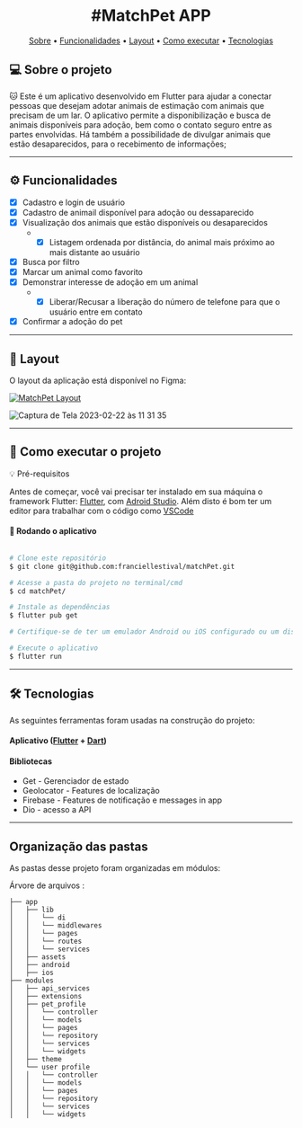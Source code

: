 </p>
<h1 align="center">
  #MatchPet APP
</h1>

<p align="center">
 <a href="#-sobre-o-projeto">Sobre</a> •
 <a href="#-funcionalidades">Funcionalidades</a> •
 <a href="#-layout">Layout</a> • 
 <a href="#-como-executar-o-projeto">Como executar</a> • 
 <a href="#-tecnologias">Tecnologias</a>
</p>


## 💻 Sobre o projeto

:cat: Este é um aplicativo desenvolvido em Flutter para ajudar a conectar pessoas que desejam adotar animais de estimação com animais que precisam de um lar.
O aplicativo permite a disponibilização e busca de animais disponíveis para adoção, bem como o contato seguro entre as partes envolvidas.
Há também a possibilidade de divulgar animais que estão desaparecidos, para o recebimento de informações;

---

## ⚙️ Funcionalidades

- [x] Cadastro e login de usuário
- [x] Cadastro de animail disponível para adoção ou dessaparecido
- [x] Visualização dos animais que estão disponíveis ou desaparecidos
  - - [x] Listagem ordenada por distância, do animal mais próximo ao mais distante ao usuário
- [x] Busca por filtro
- [x] Marcar um animal como favorito
- [x] Demonstrar interesse de adoção em um animal
  - - [x] Liberar/Recusar a liberação do número de telefone para que o usuário entre em contato
- [x] Confirmar a adoção do pet

---

## 🎨 Layout

O layout da aplicação está disponível no Figma:

<a href="https://www.figma.com/file/t2uI393RIfNGt6nvinNObT/V1">
  <img alt="MatchPet Layout" src="https://img.shields.io/badge/Acessar%20Layout%20-Figma-%2304D361">
</a>


<p align="center">

![Captura de Tela 2023-02-22 às 11 31 35](https://user-images.githubusercontent.com/66281304/220653057-73d0566d-5c42-4852-bbeb-60831eaf814e.png)

</p>

---

## 🚀 Como executar o projeto

💡 Pré-requisitos

Antes de começar, você vai precisar ter instalado em sua máquina o framework Flutter:
[Flutter](https://flutter.dev/docs/get-started/install), com [Adroid Studio](https://developer.android.com/studio).
Além disto é bom ter um editor para trabalhar com o código como [VSCode](https://code.visualstudio.com/)

#### 🎲 Rodando o aplicativo

```bash

# Clone este repositório
$ git clone git@github.com:franciellestival/matchPet.git

# Acesse a pasta do projeto no terminal/cmd
$ cd matchPet/

# Instale as dependências
$ flutter pub get

# Certifique-se de ter um emulador Android ou iOS configurado ou um dispositivo físico conectado ao seu computador

# Execute o aplicativo
$ flutter run

```

---

## 🛠 Tecnologias

As seguintes ferramentas foram usadas na construção do projeto:

#### **Aplicativo**  ([Flutter](https://flutter.dev/)  +  [Dart](https://dart.dev/))

#### **Bibliotecas** 

-   Get - Gerenciador de estado
-   Geolocator - Features de localização
-   Firebase - Features de notificação e messages in app
-   Dio - acesso a API 

---

## Organização das pastas

As pastas desse projeto foram organizadas em módulos:

Árvore de arquivos :

```
├── app
│   ├── lib
│   │   └── di
│   │   └── middlewares
│   │   └── pages
│   │   └── routes
│   │   └── services
│   ├── assets
│   ├── android
│   ├── ios
├── modules
│   ├── api_services
│   ├── extensions
│   ├── pet_profile
│   │   └── controller
│   │   └── models
│   │   └── pages
│   │   └── repository
│   │   └── services
│   │   └── widgets
│   ├── theme
│   └── user profile
│   │   └── controller
│   │   └── models
│   │   └── pages
│   │   └── repository
│   │   └── services
│   │   └── widgets

